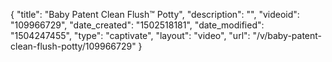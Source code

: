 {
    "title": "Baby Patent Clean Flush&trade; Potty",
    "description": "",
    "videoid": "109966729",
    "date_created": "1502518181",
    "date_modified": "1504247455",
    "type": "captivate",
    "layout": "video",
    "url": "\/v\/baby-patent-clean-flush-potty\/109966729"
}
